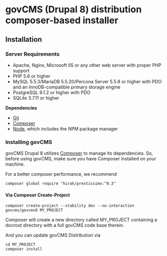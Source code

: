 # govCMS (Drupal 8) distribution composer-based installer

## Installation

### Server Requirements

* Apache, Nginx, Microsoft IIS or any other web server with proper PHP support
* PHP 5.6 or higher
* MySQL 5.5.3/MariaDB 5.5.20/Percona Server 5.5.8 or higher with PDO and an InnoDB-compatible primary storage engine
* PostgreSQL 9.1.2 or higher with PDO
* SQLite 3.7.11 or higher

**Dependencies**

* [Git](http://git-scm.com/)
* [Composer](https://getcomposer.org/)
* [Node](https://nodejs.org/en/), which includes the NPM package manager

### Installing govCMS

govCMS Drupal 8 utilizes [Composer](https://getcomposer.org/) to manage its dependencies. So, before using govCMS, make sure you have Composer installed on your machine.

For a better composer performance, we recommend

```
composer global require "hirak/prestissimo:^0.3"
```

#### Via Composer Create-Project

```
composer create-project --stability dev --no-interaction govcms/govcms8 MY_PROJECT
```

Composer will create a new directory called MY_PROJECT containing a docroot directory with a full govCMS code base therein.

And you can update govCMS Distribution via
```
cd MY_PROJECT
composer install
```
